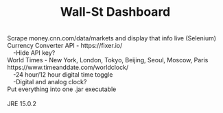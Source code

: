 # <div align="center">Wall-St Dashboard</div>

</br>

<div>Scrape money.cnn.com/data/markets and display that info live (Selenium)</div>
<div>Currency Converter API - https://fixer.io/<div>
<div>&ensp;&ensp;-Hide API key?</div>
<div>World Times - New York, London, Tokyo, Beijing, Seoul, Moscow, Paris https://www.timeanddate.com/worldclock/</div>
<div>&ensp;&ensp;-24 hour/12 hour digital time toggle</div>
<div>&ensp;&ensp;-Digital and analog clock?</div>
<div>Put everything into one .jar executable</div>

</br>

<div>JRE 15.0.2</div
